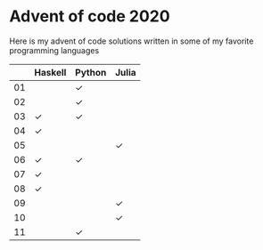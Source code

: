 # Advent of code 2020

Here is my advent of code solutions written in some of my favorite programming languages


|    | Haskell  | Python   | Julia  |
| -  | -        | -        | -      |
| 01 |          | ✓        |        |
| 02 |          | ✓        |        |
| 03 | ✓        | ✓        |        |
| 04 | ✓        |          |        |
| 05 |          |          | ✓      |
| 06 | ✓        | ✓        |        |
| 07 | ✓        |          |        |
| 08 | ✓        |          |        |
| 09 |          |          | ✓      |
| 10 |          |          | ✓      |
| 11 |          | ✓        |        |